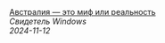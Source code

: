 <!--2024-11-12 16:29:33-->
<div class="yb">
  <a class="nodecor" href="/index.html?tajny/avstraliya_eto_mif_ili_realnost">
    <img class="preview" data-videoid="1L8b6_R0Fys" src="https://i2.ytimg.com/vi/1L8b6_R0Fys/hqdefault.jpg" align="middle" alt="">
  </a>
  <div class="inlbl text">
    <a class="nodecor" href="/index.html?tajny/avstraliya_eto_mif_ili_realnost">Австралия — это миф или реальность</a><br>
    <i class="smaller2">Свидетель Windows</i><br>
    <i class="smaller3">2024-11-12</i>
  </div>
</div>
